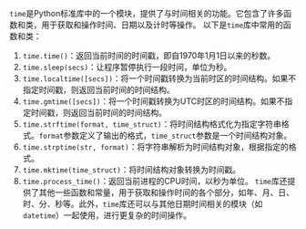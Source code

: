 `time`是Python标准库中的一个模块，提供了与时间相关的功能。它包含了许多函数和类，用于获取和操作时间、日期以及计时等操作。
以下是`time`库中常用的函数和类：
1. `time.time()`：返回当前时间的时间戳，即自1970年1月1日以来的秒数。
2. `time.sleep(secs)`：让程序暂停执行一段时间，单位为秒。
3. `time.localtime([secs])`：将一个时间戳转换为当前时区的时间结构。如果不指定时间戳，则返回当前时间的时间结构。
4. `time.gmtime([secs])`：将一个时间戳转换为UTC时区的时间结构。如果不指定时间戳，则返回当前时间的时间结构。
5. `time.strftime(format, time_struct)`：将时间结构格式化为指定字符串格式。`format`参数定义了输出的格式，`time_struct`参数是一个时间结构对象。
6. `time.strptime(str, format)`：将字符串解析为时间结构对象，根据指定的格式。
7. `time.mktime(time_struct)`：将时间结构对象转换为时间戳。
8. `time.process_time()`：返回当前进程的CPU时间，以秒为单位。
`time`库还提供了其他一些函数和常量，用于获取和操作时间的各个部分，如年、月、日、时、分、秒等。此外，`time`库还可以与其他日期时间相关的模块（如`datetime`）一起使用，进行更复杂的时间操作。
